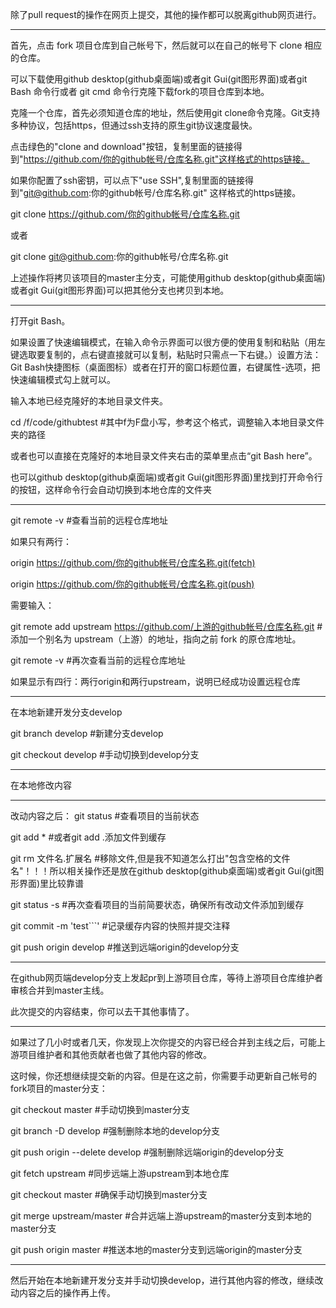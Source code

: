 除了pull request的操作在网页上提交，其他的操作都可以脱离github网页进行。

----------------------------------

首先，点击 fork 项目仓库到自己帐号下，然后就可以在自己的帐号下 clone 相应的仓库。

可以下载使用github desktop(github桌面端)或者git Gui(git图形界面)或者git Bash 命令行或者 git cmd 命令行克隆下载fork的项目仓库到本地。

克隆一个仓库，首先必须知道仓库的地址，然后使用git clone命令克隆。Git支持多种协议，包括https，但通过ssh支持的原生git协议速度最快。

点击绿色的"clone and download"按钮，复制里面的链接得到"https://github.com/你的github帐号/仓库名称.git"这样格式的https链接。

如果你配置了ssh密钥，可以点下"use SSH",复制里面的链接得到"git@github.com:你的github帐号/仓库名称.git" 这样格式的https链接。

git clone https://github.com/你的github帐号/仓库名称.git

或者 

git clone git@github.com:你的github帐号/仓库名称.git

上述操作将拷贝该项目的master主分支，可能使用github desktop(github桌面端)或者git Gui(git图形界面)可以把其他分支也拷贝到本地。

----------------------------------
打开git Bash。

如果设置了快速编辑模式，在输入命令示界面可以很方便的使用复制和粘贴（用左键选取要复制的，点右键直接就可以复制，粘贴时只需点一下右键。）设置方法：Git Bash快捷图标（桌面图标）或者在打开的窗口标题位置，右键属性-选项，把快速编辑模式勾上就可以。

输入本地已经克隆好的本地目录文件夹。

cd /f/code/githubtest #其中f为F盘小写，参考这个格式，调整输入本地目录文件夹的路径

或者也可以直接在克隆好的本地目录文件夹右击的菜单里点击“git Bash here”。

也可以github desktop(github桌面端)或者git Gui(git图形界面)里找到打开命令行的按钮，这样命令行会自动切换到本地仓库的文件夹

----------------------------------
git remote -v #查看当前的远程仓库地址

如果只有两行：

origin https://github.com/你的github帐号/仓库名称.git(fetch)

origin https://github.com/你的github帐号/仓库名称.git(push)

需要输入：

git remote add upstream https://github.com/上游的github帐号/仓库名称.git   #添加一个别名为 upstream（上游）的地址，指向之前 fork 的原仓库地址。

git remote -v  #再次查看当前的远程仓库地址

如果显示有四行：两行origin和两行upstream，说明已经成功设置远程仓库

----------------------------------
在本地新建开发分支develop

git branch develop  #新建分支develop

git checkout develop  #手动切换到develop分支

----------------------------------

在本地修改内容

----------------------------------
改动内容之后：
git status    #查看项目的当前状态

git add *     #或者git add .添加文件到缓存

git rm 文件名.扩展名     #移除文件,但是我不知道怎么打出"包含空格的文件名"！！！所以相关操作还是放在github desktop(github桌面端)或者git Gui(git图形界面)里比较靠谱

git status -s #再次查看项目的当前简要状态，确保所有改动文件添加到缓存

git commit -m 'test```'  #记录缓存内容的快照并提交注释

git push origin develop #推送到远端origin的develop分支

----------------------------------

在github网页端develop分支上发起pr到上游项目仓库，等待上游项目仓库维护者审核合并到master主线。

此次提交的内容结束，你可以去干其他事情了。

----------------------------------
如果过了几小时或者几天，你发现上次你提交的内容已经合并到主线之后，可能上游项目维护者和其他贡献者也做了其他内容的修改。

这时候，你还想继续提交新的内容。但是在这之前，你需要手动更新自己帐号的fork项目的master分支：

git checkout master  #手动切换到master分支

git branch -D develop  #强制删除本地的develop分支

git push origin --delete develop  #强制删除远端origin的develop分支

git fetch upstream    #同步远端上游upstream到本地仓库

git checkout master   #确保手动切换到master分支

git merge upstream/master    #合并远端上游upstream的master分支到本地的master分支

git push origin master   #推送本地的master分支到远端origin的master分支

----------------------------------

然后开始在本地新建开发分支并手动切换develop，进行其他内容的修改，继续改动内容之后的操作再上传。
